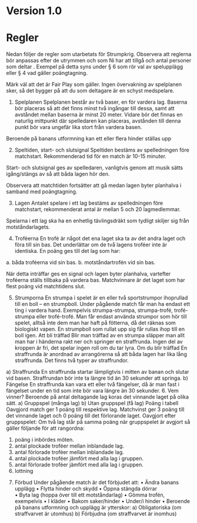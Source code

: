 # Version 1.0

# Regler
Nedan följer de regler som utarbetats för Strumpkrig. 
Observera att reglerna bör anpassas efter de utrymmen och som Ni har att tillgå och antal personer som deltar . Exempel på detta syns under § 6 som rör val av spelupplägg eller § 4 vad gäller poängtagning. 

Märk väl att det är Fair Play som gäller. Ingen övervakning av spelplanen sker, så det bygger på att du som deltagare är en schyst medspelare. 

1. Spelplanen
Spelplanen består av två baser, en för vardera lag. Baserna bör placeras så att det finns minst två ingångar till dessa, samt att avståndet mellan baserna är minst 20 meter. Vidare bör det finnas en naturlig mittpunkt där spelledaren kan placeras, avstånden till denna punkt bör vara ungefär lika stort från vardera basen.

Beroende på banans utformning kan ett eller flera hinder ställas upp

2. Speltiden, start- och slutsignal
Speltiden bestäms av spelledningen före matchstart. Rekommenderad tid för en match är 10-15 minuter.

Start- och slutsignal ges av spelledaren, vanligtvis genom att musik sätts igång/stängs av så att båda lagen hör den.

Observera att matchtiden fortsätter att gå medan lagen byter planhalva i samband med poängtagning.

3. Lagen
Antalet spelare i ett lag bestäms av spelledningen före matchstart, rekommenderat antal är mellan 5 och 20 lagmedlemmar.

Spelarna i ett lag ska ha en enhetlig tävlingsdräkt som tydligt skiljer sig från motståndarlagets.

4. Troféerna
En trofé är något det ena laget ska ta av det andra laget och föra till sin bas. Det underlättar om de två lagens troféer inte är identiska. En poäng ges till det lag som har:

a. båda troféerna vid sin bas. 
b. motståndartrofén vid sin bas.

När detta inträffar ges en signal och lagen byter planhalva, vartefter troféerna ställs tillbaka på vardera bas. Matchvinnare är det laget som har flest poäng vid matchtidens slut.

5.	Strumporna
En strumpa i spelet är en eller två sportstrumpor ihoprullad till en boll – en strumpboll. 
Under pågående match får man ha endast ett ting i vardera hand. Exempelvis strumpa-strumpa, strumpa-trofé, trofé-strumpa eller trofé-trofé.
Man får endast använda strumpor som hör till spelet, alltså inte dem man har haft på fötterna, då det räknas som biologiskt vapen.  En strumpboll som rullat upp sig får rullas ihop till en boll igen. 
Att bli träffad
Blir man träffad av en strumpa släpper man allt man har i händerna rakt ner och springer en straffrunda. 
Ingen del av kroppen är fri, det spelar ingen roll om du tar lyra. 
Om du blir träffad
En straffrunda är anordnad av arrangörerna så att båda lagen har lika lång straffrunda. Det finns två typer av straffrundor.


a) Straffrunda
En straffrunda startar lämpligtvis i mitten av banan och slutar vid basen. Straffrundan bör inte ta längre tid än 30 sekunder att springa. 
b) Fängelse
En straffrunda kan vara ett eller två fängelser, då är man fast i fängelset under en tid som inte bör vara längre än 30 sekunder. 
6.	Vem vinner?
Beroende på antal deltagande lag koras det vinnande laget på olika sätt.
a)	Gruppspel (många lag)
b)	 Utan gruppspel (få lag)
Poäng i tabell
Oavgjord match ger 1 poäng till respektive lag. Matchvinst ger 3 poäng till det vinnande laget och 0 poäng till det förlorande laget.
Oavgjort efter gruppspelet:
Om två lag står på samma poäng när gruppspelet är avgjort så gäller följande för att rangordna:
1)	poäng i inbördes möten.
2)	antal plockade troféer mellan inblandade lag.
3)	antal förlorade troféer mellan inblandade lag.
4)	antal plockade troféer jämfört med alla lag i gruppen.
5)	antal förlorade troféer jämfört med alla lag i gruppen.
6)	lottning
7.	Förbud
Under pågående match är det förbjudet att: 
•	Ändra banans upplägg 
•	Flytta hinder och skydd 
•	Öppna stängda dörrar   
•	Byta lag (hoppa över till ett motståndarlag) 
•	Gömma trofén, exempelvis 
•	I kläder
•	Bakom saker/hinder
•	Under/i hinder
•	Beroende på banans utformning och upplägg är ytterskor:
a)	Obligatoriska (om straffvarvet är utomhus)
b)	Förbjudna (om straffvarvet är inomhus)
